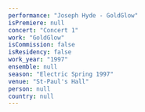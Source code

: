 ```yaml
---
performance: "Joseph Hyde - GoldGlow"
isPremiere: null
concert: "Concert 1"
work: "GoldGlow"
isCommission: false
isResidency: false
work_year: "1997"
ensemble: null
season: "Electric Spring 1997"
venue: "St-Paul's Hall"
person: null
country: null
---
```


